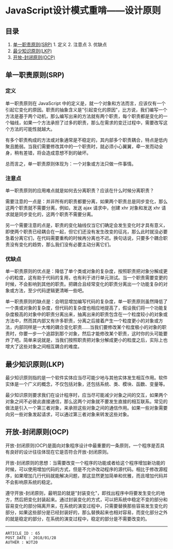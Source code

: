 
# JavaScript设计模式重啃——设计原则 #

## 目录 ##

1. [单一职责原则(SRP)](#href1)
 [](#href2)   1. 定义
 [](#href3)   2. 注意点
 [](#href4)   3. 优缺点
2. [最少知识原则(LKP)](#href5)
3. [开放-封闭原则(OCP)](#href6)

## <a name="href1">单一职责原则(SRP)</a> ##

### <a name="href1-1">定义</a> ###

单一职责原则在 JavaScript 中的定义是，就一个对象和方法而言，应该仅有一个引起它变化的原因。职责的抽象含义是"引起变化的原因"，比方说，我们编写一个方法是基于两个动机，那么编写出来的方法就有两个职责，每个职责都是变化的一个轴线，如果一个方法承担了过多的职责，那么在需求的变迁过程中，需要改写这个方法的可能性就越大。

有多个职责构成的方法或对象通常是不稳定的，其内部多个职责耦合，特点是低内聚且脆弱。当我们需要修改其中的一个职责时，就必须小心翼翼，牵一发而动全身，稍有差错，将会造成意想不到的破坏。

总而言之，单一职责原则体现为：一个对象或方法只做一件事情。

### <a name="href1-2">注意点</a> ###

单一职责原则的应用难点就是如何去分离职责？应该在什么时候分离职责？

需要注意的一点是：并非所有的职责都要分离，如果两个职责总是同步变化，那么这两个职责就不需要分离，例如，发送 ajax 请求中，创建 xhr 对象和发送 xhr 请求就是同步变化的，这两个职责不需要分离。

另一个需要注意的点是，职责的变化轴线仅当它们确定会发生变化时才具有意义，即使两个职责已经耦合在一起，但它们还没有发生改变的征兆，那么此时就没必要急着分离它们，在代码需要重构的时候再分离也不迟。换句话说，只要多个耦合职责没有变化的趋势，那么我们没有必要主动分离它们。

### <a name="href1-3">优缺点</a> ###

单一职责原则的优点是：降低了单个类或对象的复杂度，按照职责把对象分解成更小的粒度，这有助于代码的复用，也有利于进行单元测试。当一个职责需要变更的时候，不会影响到其他的职责。把耦合且经常变化的职责分离出一个功能复杂的对象或方法，至少代码逻辑更清晰一些吧。

单一职责原则的缺点是：会明显增加编写代码的复杂度，单一职责原则虽然降低了一个类或对象的复杂度，但代码的复杂度也相应地提高了，假设我们将一个功能复杂度极高的对象中的职责分离出来，抽离出来的职责包含在一个粒度较小的对象或方法中，然而其内部又有许多职责，分离之后接着产生一个粒度更小的对象或方法，内部同样是一大堆的耦合变化职责......当我们要修改某个粒度极小的对象的职责时，你要一步一个追踪到那个对象，然后才能修改某个职责，这时你的头可能要炸了吧。简单来说就是，当我们按照职责把对象分解成更小的粒度之后，实际上也增大了这些对象之间相互耦合的难度。

## <a name="href2">最少知识原则(LKP)</a> ##

最少知识原则指的是一个软件实体应当尽可能少地与其他实体发生相互作用。软件实体是一个广义的概念，不仅包括对象，还包括系统、类、模块、函数、变量等。

最少知识原则要求我们在设计程序时，应当尽可能减少对象之间的交互，如果两个对象之间不必彼此直接通信，那么这两个对象就不要发生直接的相互联系。常见的做法是引入一个第三者对象，来承担这些对象之间的通信作用。如果一些对象需要向另一些对象发起请求，可以通过第三者对象来转发这些对象。

## <a name="href3">开放-封闭原则(OCP)</a> ##

开放-封闭原则(OCP)是面向对象程序设计中最重要的一条原则，一个程序是否具有良好的设计往往体现在它是否符合开放-封闭原则。

开放-封闭原则的思想：当需要改变一个程序的功能或者给这个程序增加新功能的时候，可以使用增加代码的方式，但是不允许改动程序的源代码。相比于修改源程序，如果增加几行代码就能解决问题，那这显然更加简单和优雅，而且增加代码并不会影响原系统的稳定。

遵守开放-封闭原则，最明显的就是"封装变化"，即找出程序中将要发生变化的地方，然后把变化封装起来。通过封装变化的方式，可以把系统中稳定不变的部分和容易变化的部分隔离开来，在系统的演变过程中，只需要替换那些容易发生变化的部分，如果这些部分是已经封装好的，那么替换起来也相对容易，而变化部分之外的就是稳定的部分，在系统的演变过程中，稳定的部分是不需要改变的。

---

```
ARTICLE_ID : 65
POST_DATE : 2018/01/28
AUTHER : WJT20
```

